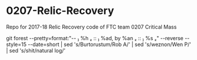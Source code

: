 # 0207-Relic-Recovery

Repo for 2017-18 Relic Recovery code of FTC team 0207 Critical Mass

git forest --pretty=format:"--  %h  ::  %ad, by %an  ::  %s " --reverse --style=15 --date=short | sed 's/Burtorustum/Rob A/' | sed 's/weznon/Wen P/' | sed 's/shit/natural log/'

